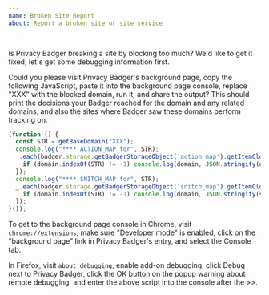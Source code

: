 ```yaml
---
name: Broken Site Report
about: Report a broken site or site service

---
```


Is Privacy Badger breaking a site by blocking too much? We'd like to get it fixed; let's get some debugging information first.

Could you please visit Privacy Badger's background page, copy the following JavaScript, paste it into the background page console, replace "XXX" with the blocked domain, run it, and share the output? This should print the decisions your Badger reached for the domain and any related domains, and also the sites where Badger saw these domains perform tracking on.

```javascript
(function () {
  const STR = getBaseDomain("XXX");
  console.log("**** ACTION_MAP for", STR);
  _.each(badger.storage.getBadgerStorageObject('action_map').getItemClones(), (obj, domain) => {
    if (domain.indexOf(STR) != -1) console.log(domain, JSON.stringify(obj, null, 2));
  });
  console.log("**** SNITCH_MAP for", STR);
  _.each(badger.storage.getBadgerStorageObject('snitch_map').getItemClones(), (sites, domain) => {
    if (domain.indexOf(STR) != -1) console.log(domain, JSON.stringify(sites, null, 2));
  });
}());
```

To get to the background page console in Chrome, visit `chrome://extensions`, make sure "Developer mode" is enabled, click on the "background page" link in Privacy Badger's entry, and select the Console tab.

In Firefox, visit `about:debugging`, enable add-on debugging, click Debug next to Privacy Badger, click the OK button on the popup warning about remote debugging, and enter the above script into the console after the >>.
